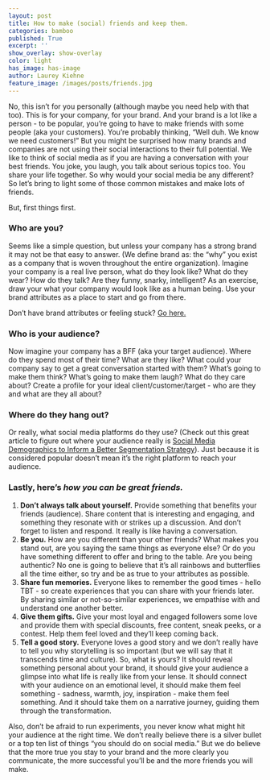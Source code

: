 ```yaml
---
layout: post
title: How to make (social) friends and keep them.
categories: bamboo
published: True
excerpt: ''
show_overlay: show-overlay
color: light
has_image: has-image
author: Laurey Kiehne
feature_image: /images/posts/friends.jpg
---
```


No, this isn’t for you personally (although maybe you need help with that too). This is for your company, for your brand. And your brand is a lot like a person - to be popular, you’re going to have to make friends with some people (aka your customers). You’re probably thinking, “Well duh. We know we need customers!” But you might be surprised how many brands and companies are not using their social interactions to their full potential. We like to think of social media as if you are having a conversation with your best friends. You joke, you laugh, you talk about serious topics too. You share your life together. So why would your social media be any different? So let’s bring to light some of those common mistakes and make lots of friends.

But, first things first.

### Who are you?
Seems like a simple question, but unless your company has a strong brand it may not be that easy to answer. (We define brand as: the “why” you exist as a company that is woven throughout the entire organization). Imagine your company is a real live person, what do they look like? What do they wear? How do they talk? Are they funny, snarky, intelligent? As an exercise, draw your what your company would look like as a human being. Use your brand attributes as a place to start and go from there.

Don’t have brand attributes or feeling stuck? [Go here.](https://bamboocreative.com/what-we-do/)

### Who is your audience?
Now imagine your company has a BFF (aka your target audience). Where do they spend most of their time? What are they like? What could your company say to get a great conversation started with them? What’s going to make them think? What’s going to make them laugh? What do they care about?
Create a profile for your ideal client/customer/target - who are they and what are they all about?

### Where do they hang out?
Or really, what social media platforms do they use? (Check out this great article to figure out where your audience really is [Social Media Demographics to Inform a Better Segmentation Strategy](http://sproutsocial.com/insights/new-social-media-demographics/)). Just because it is considered popular doesn’t mean it’s the right platform to reach your audience.


### Lastly, here’s *how you can be great friends.*

1. **Don’t always talk about yourself.** Provide something that benefits your friends (audience). Share content that is interesting and engaging, and something they resonate with or strikes up a discussion. And don’t forget to listen and respond. It really is like having a conversation.
2. **Be you.** How are you different than your other friends? What makes you stand out, are you saying the same things as everyone else? Or do you have something different to offer and bring to the table. Are you being authentic? No one is going to believe that it’s all rainbows and butterflies all the time either, so try and be as true to your attributes as possible.
3. **Share fun memories.** Everyone likes to remember the good times - hello TBT - so create experiences that you can share with your friends later. By sharing similar or not-so-similar experiences, we empathise with and understand one another better.
4. **Give them gifts.** Give your most loyal and engaged followers some love and provide them with special discounts, free content, sneak peeks, or a contest. Help them feel loved and they’ll keep coming back.
5. **Tell a good story.** Everyone loves a good story and we don’t really have to tell you why storytelling is so important (but we will say that it transcends time and culture). So, what is yours? It should reveal something personal about your brand, it should give your audience a glimpse into what life is really like from your lense. It should connect with your audience on an emotional level, it should make them feel something - sadness, warmth, joy, inspiration - make them feel something. And it should take them on a narrative journey, guiding them through the transformation.

Also, don’t be afraid to run experiments, you never know what might hit your audience at the right time. We don’t really believe there is a silver bullet or a top ten list of things “you should do on social media.” But we do believe that the more true you stay to your brand and the more clearly you communicate, the more successful you’ll be and the more friends you will make.